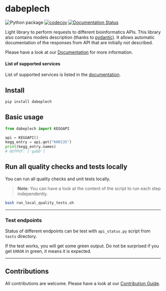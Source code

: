 # dabeplech

![Python package](https://github.com/motleystate/dabeplech/workflows/Python%20package/badge.svg)
[![codecov](https://codecov.io/gh/motleystate/dabeplech/branch/master/graph/badge.svg)](https://codecov.io/gh/motleystate/dabeplech)
[![Documentation Status](https://readthedocs.org/projects/dabeplech/badge/?version=latest)](https://dabeplech.readthedocs.io/en/latest/?badge=latest)

Light library to perform requests to different bioinformatics APIs.
This library also contains models description (thanks to [pydantic](https://github.com/samuelcolvin/pydantic/)). It allows automatic
documentation of the responses from API that are initially not described.

Please have a look at our [Documentation](https://dabeplech.readthedocs.io/en/latest/index.html) for more information.

#### List of supported services

List of supported services is listed in the [documentation](https://dabeplech.readthedocs.io/en/latest/user_guide/supported_api.html).

## Install

```python
pip install dabeplech
```

## Basic usage

```python
from dabeplech import KEGGAPI

api = KEGGAPI()
kegg_entry = api.get("K00135")
print(kegg_entry.names)
# OUTPUT: ['gabD']
```

## Run all quality checks and tests locally

You can run all quality checks and unit tests locally.

> **Note**:
  You can have a look at the content of the script to run each step independently.

```bash
bash run_local_quality_tests.sh
```

-----------------------------------------

### Test endpoints

Status of different endpoints can be test with `api_status.py` script from `tests` directory.

If the test works, you will get some green output. Do not be surprised if you get `ERROR` in green, it means it is expected.

-----------------------------------------

## Contributions

All contributions are welcome. Please have a look at our [Contribution Guide](https://dabeplech.readthedocs.io/en/latest/contribution_guide/contributing.html).
